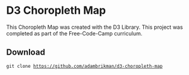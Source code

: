 <!-- TITLE/ -->
<h1>D3 Choropleth Map</h1>
<!-- /TITLE -->

<!-- DESCRIPTION/ -->
This Choropleth Map was created with the D3 Library. This project was completed as part of the Free-Code-Camp curriculum.
<!-- /DESCRIPTION -->


<!-- Download/ -->
<h2>Download</h2>

<code>git clone https://github.com/adambrikman/d3-choropleth-map</code>
<!-- /Download -->